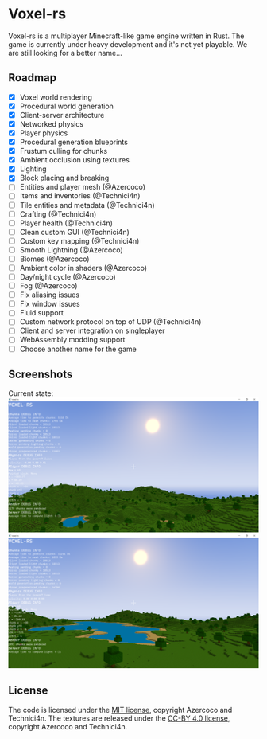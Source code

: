 # Voxel-rs
Voxel-rs is a multiplayer Minecraft-like game engine written in Rust.
The game is currently under heavy development and it's not yet playable.
We are still looking for a better name...

## Roadmap
- [x] Voxel world rendering
- [x] Procedural world generation
- [x] Client-server architecture
- [x] Networked physics
- [x] Player physics
- [x] Procedural generation blueprints
- [x] Frustum culling for chunks
- [x] Ambient occlusion using textures
- [x] Lighting
- [x] Block placing and breaking
- [ ] Entities and player mesh (@Azercoco)
- [ ] Items and inventories (@Technici4n)
- [ ] Tile entities and metadata (@Technici4n)
- [ ] Crafting (@Technici4n)
- [ ] Player health (@Technici4n)
- [ ] Clean custom GUI (@Technici4n)
- [ ] Custom key mapping (@Technici4n)
- [ ] Smooth Lightning (@Azercoco)
- [ ] Biomes (@Azercoco)
- [ ] Ambient color in shaders (@Azercoco)
- [ ] Day/night cycle (@Azercoco)
- [ ] Fog (@Azercoco)
- [ ] Fix aliasing issues
- [ ] Fix window issues
- [ ] Fluid support
- [ ] Custom network protocol on top of UDP (@Technici4n)
- [ ] Client and server integration on singleplayer
- [ ] WebAssembly modding support
- [ ] Choose another name for the game

## Screenshots
Current state:
![Current state](screenshots/20191216.png)
![Current state](screenshots/20191216-2.png)

## License
The code is licensed under the [MIT license](LICENSE), copyright Azercoco and Technici4n.
The textures are released under the [CC-BY 4.0 license](TEXTURES_LICENSE), copyright Azercoco and Technici4n.